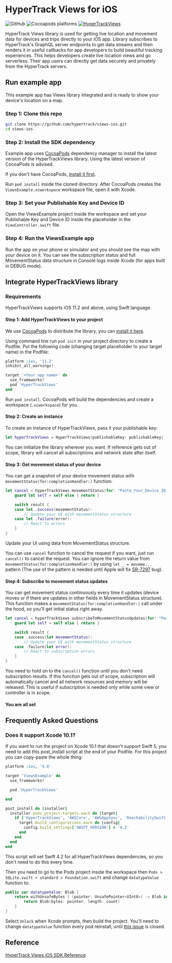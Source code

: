 # HyperTrack Views for iOS

![GitHub](https://img.shields.io/github/license/hypertrack/views-ios.svg)
![Cocoapods platforms](https://img.shields.io/cocoapods/p/HyperTrackViews.svg)
[![HyperTrackViews](https://img.shields.io/cocoapods/v/HyperTrackViews)](https://cocoapods.org/pods/HyperTrackViews)


HyperTrack Views library is used for getting live location and movement data for devices and trips directly to your iOS app. Library subscribes to HyperTrack's GraphQL server endpoints to get data streams and then renders it in useful callbacks for app developers to build beautiful tracking experiences. This helps developers create live location views and go serverless. Their app users can directly get data securely and privately from the HyperTrack servers.

## Run example app

This example app has Views library integrated and is ready to show your device's location on a map.

### Step 1: Clone this repo
```bash
git clone https://github.com/hypertrack/views-ios.git
cd views-ios
```

### Step 2: Install the SDK dependency

Example app uses [CocoaPods](https://cocoapods.org) dependency manager to install the latest version of the HyperTrackViews library. Using the latest version of CocoaPods is advised.

If you don't have CocoaPods, [install it first](https://guides.cocoapods.org/using/getting-started.html#installation).

Run `pod install` inside the cloned directory. After CocoaPods creates the `ViewsExample.xcworkspace` workspace file, open it with Xcode.

### Step 3: Set your Publishable Key and Device ID

Open the ViewsExample project inside the workspace and set your Publishable Key and Device ID inside the placeholder in the `ViewController.swift` file.

### Step 4: Run the ViewsExample app

Run the app on your phone or simulator and you should see the map with your device on it. You can see the subscription status and full MovementStatus data structure in Console logs inside Xcode (for apps built in DEBUG mode).

## Integrate HyperTrackViews library

### Requirements

HyperTrackViews supports iOS 11.2 and above, using Swift language.

#### Step 1: Add HyperTrackViews to your project

We use [CocoaPods](https://cocoapods.org) to distribute the library, you can [install it here](https://guides.cocoapods.org/using/getting-started.html#installation).

Using command line run `pod init` in your project directory to create a Podfile. Put the following code (changing target placeholder to your target name) in the Podfile:

```ruby
platform :ios, '11.2'
inhibit_all_warnings!

target '<Your app name>' do
  use_frameworks!
  pod 'HyperTrackViews'
end
```

Run `pod install`. CocoaPods will build the dependencies and create a workspace (`.xcworkspace`) for you.

#### Step 2: Create an instance

To create an instance of HyperTrackViews, pass it your publishable key:

```swift
let hyperTrackViews = HyperTrackViews(publishableKey: publishableKey)
```

You can initialize the library wherever you want. If reference gets out of scope, library will cancel all subscriptions and network state after itself.

#### Step 3: Get movement status of your device

You can get a snapshot of your device movement status with `movementStatus(for:completionHandler:)` function:

```swift
let cancel = hyperTrackViews.movementStatus(for: "Paste_Your_Device_ID_Here") { [weak self] result in
    guard let self = self else { return }

    switch result {
    case let .success(movementStatus):
        // Update your UI with movementStatus structure
    case let .failure(error):
        // React to errors
    }
}
```

Update your UI using data from MovementStatus structure.

You can use `cancel` function to cancel the request if you want, just run `cancel()` to cancel the request. You can ignore the return value from `movementStatus(for:completionHandler:)` by using `let _ = moveme...` pattern (The use of the pattern is needed until Apple will fix [SR-7297](https://bugs.swift.org/browse/SR-7297) bug).

#### Step 4: Subscribe to movement status updates

You can get movement status continuously every time it updates (device moves or if there are updates in other fields in MovementStatus structure). This function makes a `movementStatus(for:completionHandler:)` call under the hood, so you'll get initial status right away.

```swift
let cancel = hyperTrackViews.subscribeToMovementStatusUpdates(for: "Paste_Your_Device_ID_Here") { [weak self] result in
    guard let self = self else { return }

    switch result {
    case .success(let movementStatus):
        // Update your UI with movementStatus structure
    case .failure(let error):
        // React to subscription errors
    }
}
```

You need to hold on to the `cancel()` function until you don't need subscription results. If this function gets out of scope, subscription will automatically cancel and all network resources and memory will be released. This is useful if subscription is needed only while some view or controller is in scope.

#### You are all set

## Frequently Asked Questions

### Does it support Xcode 10.1?

If you want to run the project on Xcode 10.1 that doesn't support Swift 5, you need to add this post_install script at the end of your Podfile. For this project you can copy-paste the whole thing:

```ruby
platform :ios, '9.0'

target 'ViewsExample' do
  use_frameworks!

  pod 'HyperTrackViews'

end

post_install do |installer|
  installer.pods_project.targets.each do |target|
    if ['HyperTrackViews', 'AWSCore', 'AWSAppSync', 'ReachabilitySwift', 'SQLite.swift'].include? target.name
      target.build_configurations.each do |config|
        config.build_settings['SWIFT_VERSION'] = '4.2'
      end
    end
  end
end
```

This script will set Swift 4.2 for all HyperTrackViews dependencies, so you don't need to do this every time.

Then you need to go to the Pods project inside the workspace then `Pods > SQLite.swift > standard > Foundation.swift` and change `datatypeValue` function to:

```swift
public var datatypeValue: Blob {
    return withUnsafeBytes { (pointer: UnsafePointer<UInt8>) -> Blob in
        return Blob(bytes: pointer, length: count)
    }
}
```

Select `Unlock` when Xcode prompts, then build the project. You'll need to change `datatypeValue` function every pod reinstall, until [this issue](https://github.com/stephencelis/SQLite.swift/issues/920) is closed.

## Reference

[HyperTrack Views iOS SDK Reference](https://hypertrack.github.io/sdk-views-ios/documentation/hypertrackviews/)
